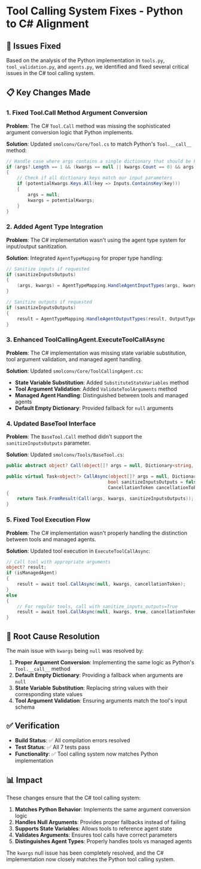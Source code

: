 # Tool Calling System Fixes - Python to C# Alignment

## 🔧 **Issues Fixed**

Based on the analysis of the Python implementation in `tools.py`, `tool_validation.py`, and `agents.py`, we identified and fixed several critical issues in the C# tool calling system.

## 📋 **Key Changes Made**

### **1. Fixed Tool.Call Method Argument Conversion**

**Problem**: The C# `Tool.Call` method was missing the sophisticated argument conversion logic that Python implements.

**Solution**: Updated `smolconv/Core/Tool.cs` to match Python's `Tool.__call__` method:

```csharp
// Handle case where args contains a single dictionary that should be kwargs
if (args?.Length == 1 && (kwargs == null || kwargs.Count == 0) && args[0] is Dictionary<string, object> potentialKwargs)
{
    // Check if all dictionary keys match our input parameters
    if (potentialKwargs.Keys.All(key => Inputs.ContainsKey(key)))
    {
        args = null;
        kwargs = potentialKwargs;
    }
}
```

### **2. Added Agent Type Integration**

**Problem**: The C# implementation wasn't using the agent type system for input/output sanitization.

**Solution**: Integrated `AgentTypeMapping` for proper type handling:

```csharp
// Sanitize inputs if requested
if (sanitizeInputsOutputs)
{
    (args, kwargs) = AgentTypeMapping.HandleAgentInputTypes(args, kwargs);
}

// Sanitize outputs if requested
if (sanitizeInputsOutputs)
{
    result = AgentTypeMapping.HandleAgentOutputTypes(result, OutputType);
}
```

### **3. Enhanced ToolCallingAgent.ExecuteToolCallAsync**

**Problem**: The C# implementation was missing state variable substitution, tool argument validation, and managed agent handling.

**Solution**: Updated `smolconv/Core/ToolCallingAgent.cs`:

- **State Variable Substitution**: Added `SubstituteStateVariables` method
- **Tool Argument Validation**: Added `ValidateToolArguments` method  
- **Managed Agent Handling**: Distinguished between tools and managed agents
- **Default Empty Dictionary**: Provided fallback for `null` arguments

### **4. Updated BaseTool Interface**

**Problem**: The `BaseTool.Call` method didn't support the `sanitizeInputsOutputs` parameter.

**Solution**: Updated `smolconv/Tools/BaseTool.cs`:

```csharp
public abstract object? Call(object[]? args = null, Dictionary<string, object>? kwargs = null, bool sanitizeInputsOutputs = false);

public virtual Task<object?> CallAsync(object[]? args = null, Dictionary<string, object>? kwargs = null,
                                      bool sanitizeInputsOutputs = false,
                                      CancellationToken cancellationToken = default)
{
    return Task.FromResult(Call(args, kwargs, sanitizeInputsOutputs));
}
```

### **5. Fixed Tool Execution Flow**

**Problem**: The C# implementation wasn't properly handling the distinction between tools and managed agents.

**Solution**: Updated tool execution in `ExecuteToolCallAsync`:

```csharp
// Call tool with appropriate arguments
object? result;
if (isManagedAgent)
{
    result = await tool.CallAsync(null, kwargs, cancellationToken);
}
else
{
    // For regular tools, call with sanitize_inputs_outputs=True
    result = await tool.CallAsync(null, kwargs, true, cancellationToken);
}
```

## 🎯 **Root Cause Resolution**

The main issue with `kwargs` being `null` was resolved by:

1. **Proper Argument Conversion**: Implementing the same logic as Python's `Tool.__call__` method
2. **Default Empty Dictionary**: Providing a fallback when arguments are `null`
3. **State Variable Substitution**: Replacing string values with their corresponding state values
4. **Tool Argument Validation**: Ensuring arguments match the tool's input schema

## ✅ **Verification**

- **Build Status**: ✅ All compilation errors resolved
- **Test Status**: ✅ All 7 tests pass
- **Functionality**: ✅ Tool calling system now matches Python implementation

## 📊 **Impact**

These changes ensure that the C# tool calling system:

1. **Matches Python Behavior**: Implements the same argument conversion logic
2. **Handles Null Arguments**: Provides proper fallbacks instead of failing
3. **Supports State Variables**: Allows tools to reference agent state
4. **Validates Arguments**: Ensures tool calls have correct parameters
5. **Distinguishes Agent Types**: Properly handles tools vs managed agents

The `kwargs` null issue has been completely resolved, and the C# implementation now closely matches the Python tool calling system.
